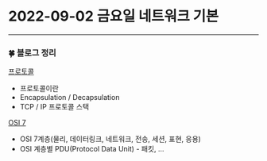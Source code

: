 # 2022-09-02 금요일 네트워크 기본

---

### :four_leaf_clover: 블로그 정리

[프로토콜](https://withmoonlab.tistory.com/166)

- 프로토콜이란
- Encapsulation / Decapsulation
- TCP / IP 프로토콜 스택

[OSI 7](https://withmoonlab.tistory.com/167)

- OSI 7계층(물리, 데이터링크, 네트워크, 전송, 세션, 표현, 응용)
- OSI 계층별 PDU(Protocol Data Unit) - 패킷, ...
